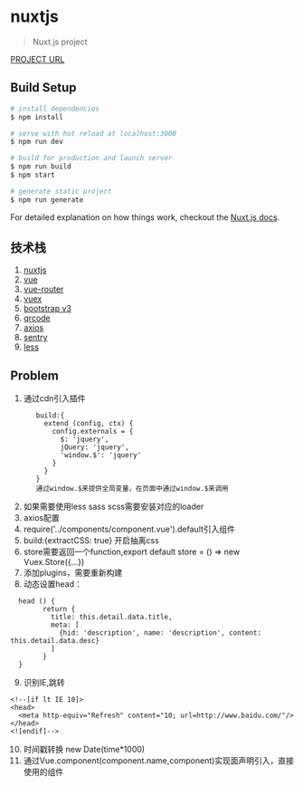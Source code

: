 # nuxtjs

> Nuxt.js project

[PROJECT URL](http://ssr.smalltiger.me/)
## Build Setup

``` bash
# install dependencies
$ npm install

# serve with hot reload at localhost:3000
$ npm run dev

# build for production and launch server
$ npm run build
$ npm start

# generate static project
$ npm run generate
```

For detailed explanation on how things work, checkout the [Nuxt.js docs](https://github.com/nuxt/nuxt.js).

## 技术栈
1. [nuxtjs](https://zh.nuxtjs.org/)
2. [vue](https://cn.vuejs.org/v2/guide/)
3. [vue-router](https://router.vuejs.org/zh-cn/)
4. [vuex](https://vuex.vuejs.org/zh-cn/)
5. [bootstrap v3](http://v3.bootcss.com/)
6. [qrcode](https://github.com/davidshimjs/qrcodejs/)
7. [axios](https://github.com/mzabriskie/axios)
8. [sentry](https://docs.sentry.io/clients/javascript/)
9. [less](http://less.bootcss.com/)

## Problem
1. 通过cdn引入插件
    >
          build:{
            extend (config, ctx) {
              config.externals = {
                $: 'jquery',
                jQuery: 'jquery',
                'window.$': 'jquery'
              }
            }
          }
          通过window.$来提供全局变量，在页面中通过window.$来调用
    >
2. 如果需要使用less sass scss需要安装对应的loader
3. axios配置
4. require('../components/component.vue').default引入组件
5. build:{extractCSS: true} 开启抽离css
6. store需要返回一个function,export default store = () => new Vuex.Store({...})
7. 添加plugins，需要重新构建
8. 动态设置head：
  >
      head () {
            return {
              title: this.detail.data.title,
              meta: [
                {hid: 'description', name: 'description', content: this.detail.data.desc}
              ]
            }
      }
  >
 9. 识别IE,跳转
  >
    <!--[if lt IE 10]>
    <head>
      <meta http-equiv="Refresh" content="10; url=http://www.baidu.com/"/>
    </head>
    <![endif]-->
  >
 10. 时间戳转换 new Date(time*1000)
 11. 通过Vue.component(component.name,component)实现面声明引入，直接使用的组件
